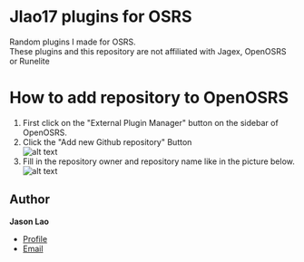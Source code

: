 # Jlao17 plugins for OSRS
Random plugins I made for OSRS.</br>
These plugins and this repository are not affiliated with Jagex, OpenOSRS or Runelite

# How to add repository to OpenOSRS
1. First click on the "External Plugin Manager" button on the sidebar of OpenOSRS.</br>
2. Click the "Add new Github repository" Button</br>
![alt text](https://i.imgur.com/eMHFrfx.png)
3. Fill in the repository owner and repository name like in the picture below.</br>
![alt text](https://i.imgur.com/ZpfHdqn.png)

## Author

**Jason Lao**

- [Profile](https://github.com/Jlao17 "Jason Lao")
- [Email](mailto:jasonlao1707@gmail.com)
